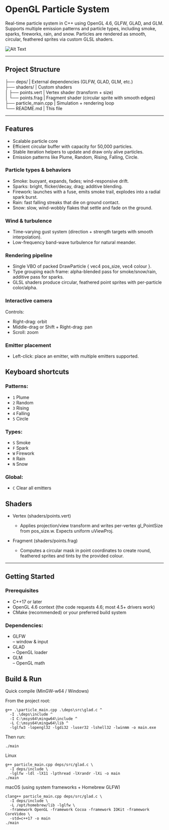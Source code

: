 # OpenGL Particle System

Real-time particle system in C++ using OpenGL 4.6, GLFW, GLAD, and GLM.
Supports multiple emission patterns and particle types, including smoke, sparks, fireworks, rain, and snow. Particles are rendered as smooth, circular, feathered sprites via custom GLSL shaders.

![Alt Text]([https://media.giphy.com/media/your-gif-link/giphy.gif](https://giphy.com/gifs/ABRmLAPr5BExNPFOcG))

---

## Project Structure  
├── deps/                 | External dependencies (GLFW, GLAD, GLM, etc.)  
├── shaders/              |  Custom shaders  
│   ├── points.vert       | Vertex shader (transform + size)  
│   └── points.frag       | Fragment shader (circular sprite with smooth edges)  
├── particle_main.cpp     | Simulation + rendering loop  
└── README.md             | This file  

---

## Features
- Scalable particle core
- Efficient circular buffer with capacity for 50,000 particles.
- Stable iteration helpers to update and draw only alive particles.
- Emission patterns like Plume, Random, Rising, Falling, Circle.

### Particle types & behaviors

- Smoke: buoyant, expands, fades; wind-responsive drift.
- Sparks: bright, flicker/decay, drag; additive blending.
- Firework: launches with a fuse, emits smoke trail, explodes into a radial spark burst.
- Rain: fast falling streaks that die on ground contact.
- Snow: slow, wind-wobbly flakes that settle and fade on the ground.

### Wind & turbulence

- Time-varying gust system (direction + strength targets with smooth interpolation).
- Low-frequency band-wave turbulence for natural meander.

### Rendering pipeline

- Single VBO of packed DrawParticle { vec4 pos_size, vec4 colour }.
- Type grouping each frame: alpha-blended pass for smoke/snow/rain, additive pass for sparks.
- GLSL shaders produce circular, feathered point sprites with per-particle color/alpha.

### Interactive camera

Controls:
- Right-drag: orbit
- Middle-drag or Shift + Right-drag: pan
- Scroll: zoom

### Emitter placement
- Left-click: place an emitter, with multiple emitters supported.

## Keyboard shortcuts

### Patterns:
  - `1` Plume
  - `2` Random
  - `3` Rising
  - `4` Falling
  - `5` Circle

### Types:
  - `S` Smoke
  - `F` Spark
  - `W` Firework
  - `R` Rain
  - `N` Snow
    
### Global: 
  - `C` Clear all emitters

## Shaders

- Vertex (shaders/points.vert)
  - Applies projection/view transform and writes per-vertex gl_PointSize from pos_size.w. Expects uniform uViewProj.

- Fragment (shaders/points.frag)
  - Computes a circular mask in point coordinates to create round, feathered sprites and tints by the provided colour.

---

## Getting Started

### Prerequisites
- C++17 or later
- OpenGL 4.6 context (the code requests 4.6; most 4.5+ drivers work)
- CMake (recommended) or your preferred build system

### Dependencies:  
- GLFW  
 – window & input  
- GLAD  
 – OpenGL loader  
- GLM  
 – OpenGL math  

## Build & Run
Quick compile (MinGW-w64 / Windows)

From the project root:
```
g++ .\particle_main.cpp .\deps\src\glad.c ^  
  -I .\deps\include ^  
  -I C:\msys64\mingw64\include ^  
  -L C:\msys64\mingw64\lib ^  
  -lglfw3 -lopengl32 -lgdi32 -luser32 -lshell32 -lwinmm -o main.exe  
```
Then run:
```
./main
```
Linux 
```
g++ particle_main.cpp deps/src/glad.c \
  -I deps/include \
  -lglfw -ldl -lX11 -lpthread -lXrandr -lXi -o main
./main
```

macOS (using system frameworks + Homebrew GLFW)
```
clang++ particle_main.cpp deps/src/glad.c \
  -I deps/include \
  -L /opt/homebrew/lib -lglfw \
  -framework OpenGL -framework Cocoa -framework IOKit -framework CoreVideo \
  -std=c++17 -o main
./main
```
